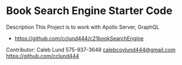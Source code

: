 # Book Search Engine Starter Code

Description
This Project is to work with Apollo Server, GraphQL
* https://github.com/cclund444/c21bookSearchEngine




Contributor:
Caleb Lund 
575-937-3648
calebcoylund444@gmail.com
https://github.com/cclund444

